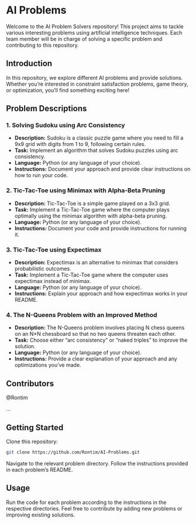 # AI Problems

Welcome to the AI Problem Solvers repository! This project aims to tackle various interesting problems using artificial intelligence techniques. Each team member will be in charge of solving a specific problem and contributing to this repository.

## Introduction

In this repository, we explore different AI problems and provide solutions. Whether you’re interested in constraint satisfaction problems, game theory, or optimization, you’ll find something exciting here!

## Problem Descriptions

### 1. Solving Sudoku using Arc Consistency
- **Description:** Sudoku is a classic puzzle game where you need to fill a 9x9 grid with digits from 1 to 9, following certain rules.
- **Task:** Implement an algorithm that solves Sudoku puzzles using arc consistency.
- **Language:** Python (or any language of your choice).
- **Instructions:** Document your approach and provide clear instructions on how to run your code.

### 2. Tic-Tac-Toe using Minimax with Alpha-Beta Pruning
- **Description:** Tic-Tac-Toe is a simple game played on a 3x3 grid.
- **Task:** Implement a Tic-Tac-Toe game where the computer plays optimally using the minimax algorithm with alpha-beta pruning.
- **Language:** Python (or any language of your choice).
- **Instructions:** Document your code and provide instructions for running it.

### 3. Tic-Tac-Toe using Expectimax
- **Description:** Expectimax is an alternative to minimax that considers probabilistic outcomes.
- **Task:** Implement a Tic-Tac-Toe game where the computer uses expectimax instead of minimax.
- **Language:** Python (or any language of your choice).
- **Instructions:** Explain your approach and how expectimax works in your README.

### 4. The N-Queens Problem with an Improved Method
- **Description:** The N-Queens problem involves placing N chess queens on an N×N chessboard so that no two queens threaten each other.
- **Task:** Choose either “arc consistency” or “naked triples” to improve the solution.
- **Language:** Python (or any language of your choice).
- **Instructions:** Provide a clear explanation of your approach and any optimizations you’ve made.
  
## Contributors
@Rontim

…
## Getting Started
Clone this repository: 
```bash
git clone https://github.com/Rontim/AI-Problems.git
```
Navigate to the relevant problem directory.
Follow the instructions provided in each problem’s README.

## Usage
Run the code for each problem according to the instructions in the respective directories.
Feel free to contribute by adding new problems or improving existing solutions.
